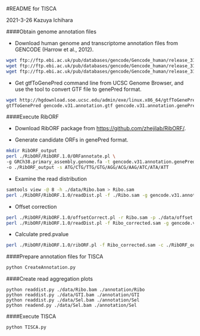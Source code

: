 #README for TISCA

2021-3-26 Kazuya Ichihara

####Obtain genome annotation files

* Download human genome and transcriptome annotation files from GENCODE (Harrow et al., 2012).

```bash
wget ftp://ftp.ebi.ac.uk/pub/databases/gencode/Gencode_human/release_31/gencode.v31.annotation.gtf.gz
wget ftp://ftp.ebi.ac.uk/pub/databases/gencode/Gencode_human/release_31/gencode.v31.transcripts.fa.gz
wget ftp://ftp.ebi.ac.uk/pub/databases/gencode/Gencode_human/release_31/GRCh38.primary_assembly.genome.fa.gz
```

* Get gtfToGenePred command line from UCSC Genome Browser, and use the tool to convert GTF file to genePred format. 

```bash
wget http://hgdownload.soe.ucsc.edu/admin/exe/linux.x86_64/gtfToGenePred
gtfToGenePred gencode.v31.annotation.gtf gencode.v31.annotation.genePred.txt
```

####Execute RibORF

* Download RibORF package from https://github.com/zhejilab/RibORF/. 

* Generate candidate ORFs in genePred format.

```bash
mkdir RibORF_output
perl ./RibORF/RibORF.1.0/ORFannotate.pl \
-g GRCh38.primary_assembly.genome.fa -t gencode.v31.annotation.genePred.txt \
-o ./RibORF_output -s ATG/CTG/TTG/GTG/AGG/ACG/AAG/ATC/ATA/ATT
```

* Examine the read distribution

```bash
samtools view -@ 8 -h ./data/Ribo.bam > Ribo.sam
perl ./RibORF/RibORF.1.0/readDist.pl -f ./Ribo.sam -g gencode.v31.annotation.genePred.txt -o RibORF_output
```

* Offset correction

```bash
perl ./RibORF/RibORF.1.0/offsetCorrect.pl -r Ribo.sam -p ./data/offset.correction.parameters.txt -o Ribo_corrected.sam
perl ./RibORF/RibORF.1.0/readDist.pl -f Ribo_corrected.sam -g gencode.v31.annotation.genePred.txt -o RibORF_output
```

* Calculate pred.pvalue

```bash
perl ./RibORF/RibORF.1.0/ribORF.pl -f Ribo_corrected.sam -c ./RibORF_output/candidateORF.genepred.txt -o RibORF_output
```

####Prepare annotation files for TISCA

```bash
python CreateAnnotation.py
```

####Create read aggregation plots

```
python readdist.py ./data/Ribo.bam ./annotation/Ribo
python readdist.py ./data/GTI.bam ./annotation/GTI
python readdist.py ./data/Sel.bam ./annotation/Sel
python readend.py ./data/Sel.bam ./annotation/Sel
```

####Execute TISCA

```
python TISCA.py
```
